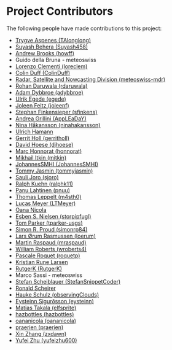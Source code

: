 # Project Contributors

The following people have made contributions to this project:

<!--- Use your GitHub account or any other personal reference URL --->
<!--- If you wish to not use your real name, please use your github username --->
<!--- The list should be alphabetical by last name if possible, with github usernames at the bottom --->
<!--- See https://gist.github.com/djhoese/52220272ec73b12eb8f4a29709be110d for auto-generating parts of this list --->

- [Trygve Aspenes (TAlonglong)](https://github.com/TAlonglong)
- [Suyash Behera (Suyash458)](https://github.com/Suyash458)
- [Andrew Brooks (howff)](https://github.com/howff)
- Guido della Bruna - meteoswiss
- [Lorenzo Clementi (loreclem)](https://github.com/loreclem)
- [Colin Duff (ColinDuff)](https://github.com/ColinDuff)
- [Radar, Satellite and Nowcasting Division (meteoswiss-mdr)](https://github.com/meteoswiss-mdr)
- [Rohan Daruwala (rdaruwala)](https://github.com/rdaruwala)
- [Adam Dybbroe (adybbroe)](https://github.com/adybbroe)
- [Ulrik Egede (egede)](https://github.com/egede)
- [Joleen Feltz (joleenf)](https://github.com/joleenf)
- [Stephan Finkensieper (sfinkens)](https://github.com/sfinkens)
- [Andrea Grillini (AppLEaDaY)](https://github.com/AppLEaDaY)
- [Nina Håkansson (ninahakansson)](https://github.com/ninahakansson)
- [Ulrich Hamann](https://github.com/)
- [Gerrit Holl (gerritholl)](https://github.com/gerritholl)
- [David Hoese (djhoese)](https://github.com/djhoese)
- [Marc Honnorat (honnorat)](https://github.com/honnorat)
- [Mikhail Itkin (mitkin)](https://github.com/mitkin)
- [JohannesSMHI (JohannesSMHI)](https://github.com/JohannesSMHI)
- [Tommy Jasmin (tommyjasmin)](https://github.com/tommyjasmin)
- [Sauli Joro (sjoro)](https://github.com/sjoro)
- [Ralph Kuehn (ralphk11)](https://github.com/ralphk11)
- [Panu Lahtinen (pnuu)](https://github.com/pnuu)
- [Thomas Leppelt (m4sth0)](https://github.com/m4sth0)
- [Lucas Meyer (LTMeyer)](https://github.com/LTMeyer)
- [Oana Nicola](https://github.com/)
- [Esben S. Nielsen (storpipfugl)](https://github.com/storpipfugl)
- [Tom Parker (tparker-usgs)](https://github.com/tparker-usgs)
- [Simon R. Proud (simonrp84)](https://github.com/simonrp84)
- [Lars Ørum Rasmussen (loerum)](https://github.com/loerum)
- [Martin Raspaud (mraspaud)](https://github.com/mraspaud)
- [William Roberts (wroberts4)](https://github.com/wroberts4)
- [Pascale Roquet (roquetp)](https://github.com/roquetp)
- [Kristian Rune Larsen](https://github.com/)
- [RutgerK (RutgerK)](https://github.com/RutgerK)
- Marco Sassi - meteoswiss
- [Stefan Scheiblauer (StefanSnippetCoder)](https://github.com/StefanSnippetCoder)
- [Ronald Scheirer](https://github.com/)
- [Hauke Schulz (observingClouds)](https://github.com/observingClouds)
- [Eysteinn Sigurðsson (eysteinn)](https://github.com/eysteinn)
- [Matias Takala (elfsprite)](https://github.com/elfsprite)
- [hazbottles (hazbottles)](https://github.com/hazbottles)
- [oananicola (oananicola)](https://github.com/oananicola)
- [praerien (praerien)](https://github.com/praerien)
- [Xin Zhang (zxdawn)](https://github.com/zxdawn)
- [Yufei Zhu (yufeizhu600)](https://github.com/yufeizhu600)
